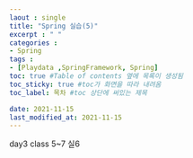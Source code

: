 ```yaml
---
laout : single
title: "Spring 실습(5)"
excerpt : " "
categories :
- Spring
tags :
- [Playdata ,SpringFramework, Spring]
toc: true #Table of contents 옆에 목록이 생성됨
toc_sticky: true #toc가 화면을 따라 내려옴
toc_label: 목차 #toc 상단에 써있는 제목

date: 2021-11-15
last_modified_at: 2021-11-15
---
```


day3 class 5~7 실6
